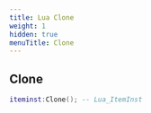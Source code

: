 ```yaml
---
title: Lua Clone
weight: 1
hidden: true
menuTitle: Clone
---
```

## Clone
```lua
iteminst:Clone(); -- Lua_ItemInst
```